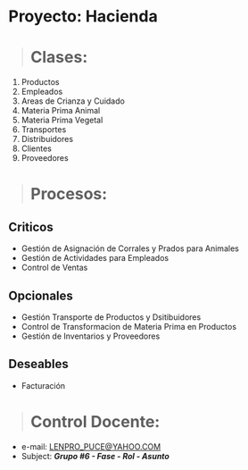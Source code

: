 # Proyecto: Hacienda

> # Clases:

1. Productos
2. Empleados
3. Areas de Crianza y Cuidado
4. Materia Prima Animal
5. Materia Prima Vegetal
6. Transportes
7. Distribuidores
8. Clientes
9. Proveedores

> # Procesos:

## Criticos
* Gestión de Asignación de Corrales y Prados para Animales
* Gestión de Actividades para Empleados
* Control de Ventas

## Opcionales
* Gestión Transporte de Productos y Dsitibuidores
* Control de Transformacion de Materia Prima en Productos
* Gestión de Inventarios y Proveedores

## Deseables
* Facturación

> # Control Docente:
- e-mail: LENPRO_PUCE@YAHOO.COM
- Subject: ***Grupo #6 - Fase - Rol - Asunto***
